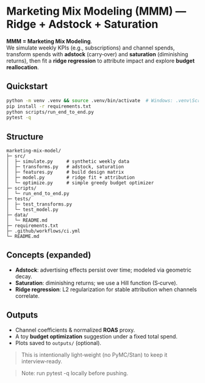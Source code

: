 # Marketing Mix Modeling (MMM) — Ridge + Adstock + Saturation

**MMM = Marketing Mix Modeling**.  
We simulate weekly KPIs (e.g., subscriptions) and channel spends, transform spends with **adstock** (carry‑over) and **saturation** (diminishing returns), then fit a **ridge regression** to attribute impact and explore **budget reallocation**.

## Quickstart
```bash
python -m venv .venv && source .venv/bin/activate  # Windows: .venv\Scripts\activate
pip install -r requirements.txt
python scripts/run_end_to_end.py
pytest -q
```

## Structure
```
marketing-mix-model/
├─ src/
│  ├─ simulate.py     # synthetic weekly data
│  ├─ transforms.py   # adstock, saturation
│  ├─ features.py     # build design matrix
│  ├─ model.py        # ridge fit + attribution
│  └─ optimize.py     # simple greedy budget optimizer
├─ scripts/
│  └─ run_end_to_end.py
├─ tests/
│  ├─ test_transforms.py
│  └─ test_model.py
├─ data/
│  └─ README.md
├─ requirements.txt
├─ .github/workflows/ci.yml
└─ README.md
```

## Concepts (expanded)
- **Adstock**: advertising effects persist over time; modeled via geometric decay.
- **Saturation**: diminishing returns; we use a Hill function (S‑curve).
- **Ridge regression**: L2 regularization for stable attribution when channels correlate.

## Outputs
- Channel coefficients & normalized **ROAS** proxy.
- A toy **budget optimization** suggestion under a fixed total spend.
- Plots saved to `outputs/` (optional).

> This is intentionally light‑weight (no PyMC/Stan) to keep it interview‑ready.

> Note: run pytest -q locally before pushing.

